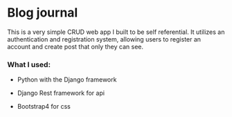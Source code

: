 # Blog journal

This is a very simple CRUD web app I built to be self referential. It utilizes an authentication and registration system, allowing users to register
an account and create post that only they can see.

### What I used:

- Python with the Django framework

- Django Rest framework for api

- Bootstrap4 for css

